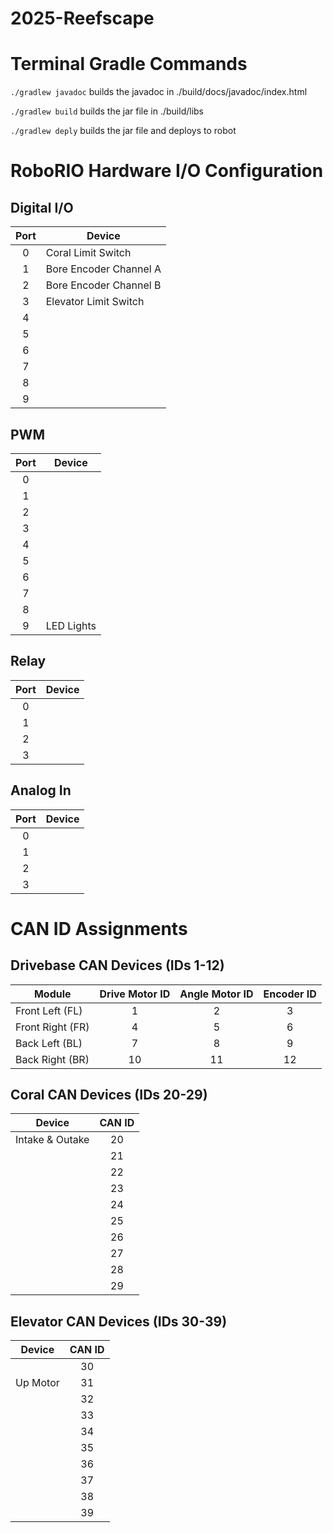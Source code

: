 # 2025-Reefscape

# Terminal Gradle Commands
`./gradlew javadoc` builds the javadoc in ./build/docs/javadoc/index.html

`./gradlew build` builds the jar file in ./build/libs

`./gradlew deply` builds the jar file and deploys to robot

# RoboRIO Hardware I/O Configuration
## Digital I/O
| Port  | Device                 |
|:-----:|------------------------|
| 0     | Coral Limit Switch     |
| 1     | Bore Encoder Channel A |
| 2     | Bore Encoder Channel B |
| 3     | Elevator Limit Switch  |
| 4     |                        |
| 5     |                        |
| 6     |                        |
| 7     |                        |
| 8     |                        |
| 9     |                        |

## PWM
| Port  | Device                 |
|:-----:|------------------------|
| 0     |                        |
| 1     |                        |
| 2     |                        |
| 3     |                        |
| 4     |                        |
| 5     |                        |
| 6     |                        |
| 7     |                        |
| 8     |                        |
| 9     | LED Lights             |

## Relay
| Port  | Device                 |
|:-----:|------------------------|
| 0     |                        |
| 1     |                        |
| 2     |                        |
| 3     |                        |


## Analog In
| Port  | Device                 |
|:-----:|------------------------|
| 0     |                        |
| 1     |                        |
| 2     |                        |
| 3     |                        |


# CAN ID Assignments
## Drivebase CAN Devices (IDs 1-12)
| Module           | Drive Motor ID | Angle Motor ID | Encoder ID |
|------------------|:--------------:|:--------------:|:----------:|
| Front Left (FL)  | 1              | 2              | 3          |
| Front Right (FR) | 4              | 5              | 6          |
| Back Left (BL)   | 7              | 8              | 9          |
| Back Right (BR)  | 10             | 11             | 12         |

## Coral CAN Devices (IDs 20-29)
| Device           | CAN ID   |
|------------------|:--------:|
| Intake & Outake  | 20       |
|                  | 21       |
|                  | 22       |
|                  | 23       |
|                  | 24       |
|                  | 25       |
|                  | 26       |
|                  | 27       |
|                  | 28       |
|                  | 29       |

## Elevator CAN Devices (IDs 30-39)
| Device           | CAN ID   |
|------------------|:--------:|
|                  | 30       |
| Up Motor         | 31       |
|                  | 32       |
|                  | 33       |
|                  | 34       |
|                  | 35       |
|                  | 36       |
|                  | 37       |
|                  | 38       |
|                  | 39       |
